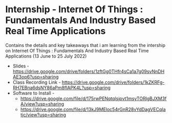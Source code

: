 # Internship - Internet Of Things : Fundamentals And Industry Based Real Time Applications
Contains the details and key takeaways that i am learning from the intership on Internet Of Things : Fundamentals And Industry Based Real Time Applications (13 June to 25 July 2022)

- Slides - https://drive.google.com/drive/folders/1zftGg0THfr4sCa1a7g09svNnDHAE3op6?usp=sharing
- Class Recording Link -  https://drive.google.com/drive/folders/1kZKRFg-RH7EBna6dsNY86aPm8fIAPK4L?usp=sharing
- Software to Install - 
  - https://drive.google.com/file/d/175rwPENqtqlsjpvt1msyTORlgBJXM3fA/view?usp=sharing
  - https://drive.google.com/file/d/13kJ9MEloc54rGnR28vYdDagVECqIatjc/view?usp=sharing
  
